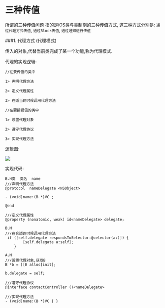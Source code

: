 # 三种传值

所谓的三种传值问题 指的是iOS类与类制剂的三种传值方式, 这三种方式分别是: `通过代理方式传值`,  `通过Block传值`, `通过通知进行传值`

###1. 代理方式 (代理模式)

传入的对象,代替当前类完成了某一个功能,称为代理模式.

代理的实现逻辑:
```
//在要传值的类中

1> 声明代理方法

2> 定义代理属性

3> 在适当的时候调用代理方法
```

```
//在要接受值的类中

1> 设置代理对象

2> 遵守代理协议

3> 实现代理方法
```

逻辑图:

![](http://upload-images.jianshu.io/upload_images/1899934-20edac2be8773c3f.png?imageMogr2/auto-orient/strip%7CimageView2/2/w/1240)

实现代码:

```
B.H类  类名  name
///声明代理方法
@protocol  nameDelegate <NSObject>

- (void)name:(B *)VC ;

@end

///定义代理属性
@property (nonatomic, weak) id<nameDelegate> delegate;

B.M
///在合适的时候调用代理方法
 if ([self.delegate respondsToSelector:@selector(a:)]) {
        [self.delegate a:self];
    }

A.M
///设置代理对象,获取B
B *b = [[B alloc]init];

b.delegate = self;

///遵守代理协议
@interface contactController ()<nameDelegate>

///实现代理方法
- (void)name:(B *)VC { }
```








